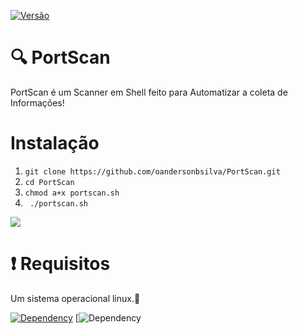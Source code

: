 [![Versão](https://img.shields.io/badge/Vers%C3%A3o-1.0-success.svg)](https://github.com/oandersonbsilva/PortScan/blob/master/portscan.sh)

# 🔍 PortScan

PortScan é um Scanner em Shell feito para Automatizar a coleta de Informações! 
    
# Instalação

<ol>
<li><code>git clone https://github.com/oandersonbsilva/PortScan.git</code></li>
<li><code>cd PortScan </code></li>
<li><code>chmod a+x portscan.sh</code></li>
<li><code> ./portscan.sh </code></li>
</ol>
<img src="https://raw.githubusercontent.com/oandersonbsilva/PortScan/master/image.jpg">

# :exclamation: Requisitos

<p>Um sistema operacional linux.🐧 </p>

 [![Dependency](https://img.shields.io/badge/Dependency-Nmap-lightgrey.svg)](https://nmap.org/)
 [![Dependency](https://img.shields.io/badge/Dependency-Netcat-lightgrey.svg)
 
